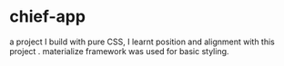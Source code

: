 # chief-app
a project I build with pure CSS, I learnt position and alignment with this project . materialize framework was used for basic styling.
